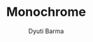 ---
title: Monochrome
github: https://github.com/dyutibarma/monochrome
demo: https://dyutibarma.github.io/monochrome/
author: Dyuti Barma
ssg:
  - Jekyll
cms:
  - No Cms
---